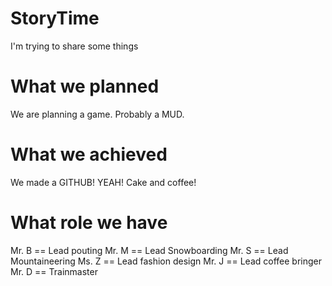 # StoryTime
I'm trying to share some things


# What we planned
We are planning a game.
Probably a MUD.

# What we achieved
We made a GITHUB! YEAH! Cake and coffee!

# What role we have
Mr. B == Lead pouting
Mr. M == Lead Snowboarding
Mr. S == Lead Mountaineering
Ms. Z == Lead fashion design
Mr. J == Lead coffee bringer
Mr. D == Trainmaster
